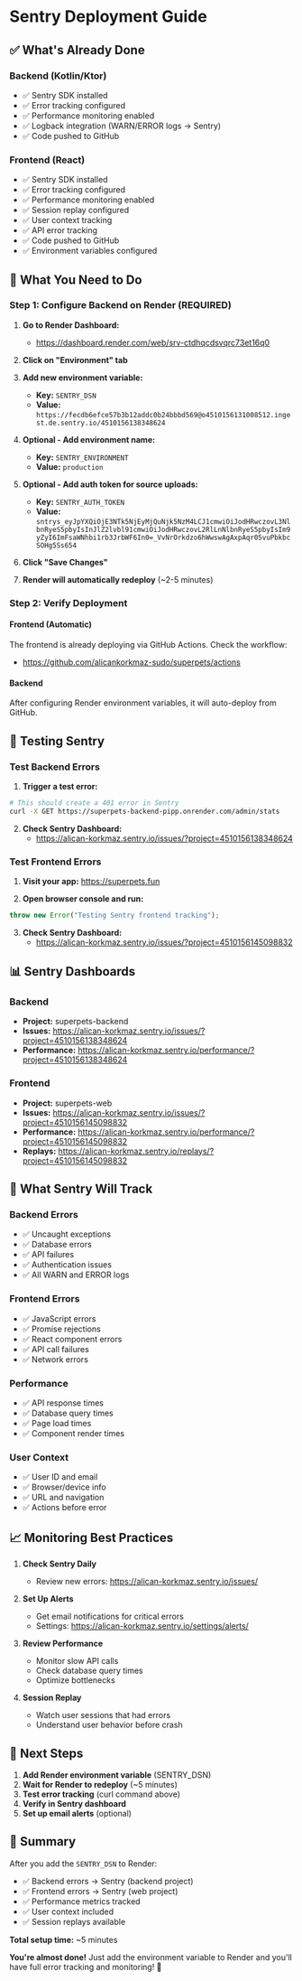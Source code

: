 # Sentry Deployment Guide

## ✅ What's Already Done

### Backend (Kotlin/Ktor)
- ✅ Sentry SDK installed
- ✅ Error tracking configured
- ✅ Performance monitoring enabled
- ✅ Logback integration (WARN/ERROR logs → Sentry)
- ✅ Code pushed to GitHub

### Frontend (React)
- ✅ Sentry SDK installed
- ✅ Error tracking configured
- ✅ Performance monitoring enabled
- ✅ Session replay configured
- ✅ User context tracking
- ✅ API error tracking
- ✅ Code pushed to GitHub
- ✅ Environment variables configured

## 🔧 What You Need to Do

### Step 1: Configure Backend on Render (REQUIRED)

1. **Go to Render Dashboard:**
   - https://dashboard.render.com/web/srv-ctdhqcdsvqrc73et16q0

2. **Click on "Environment" tab**

3. **Add new environment variable:**
   - **Key:** `SENTRY_DSN`
   - **Value:** `https://fecdb6efce57b3b12addc0b24bbbd569@o4510156131008512.ingest.de.sentry.io/4510156138348624`

4. **Optional - Add environment name:**
   - **Key:** `SENTRY_ENVIRONMENT`
   - **Value:** `production`

5. **Optional - Add auth token for source uploads:**
   - **Key:** `SENTRY_AUTH_TOKEN`
   - **Value:** `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`

6. **Click "Save Changes"**

7. **Render will automatically redeploy** (~2-5 minutes)

### Step 2: Verify Deployment

#### Frontend (Automatic)
The frontend is already deploying via GitHub Actions. Check the workflow:
- https://github.com/alicankorkmaz-sudo/superpets/actions

#### Backend
After configuring Render environment variables, it will auto-deploy from GitHub.

## 🧪 Testing Sentry

### Test Backend Errors

1. **Trigger a test error:**
```bash
# This should create a 401 error in Sentry
curl -X GET https://superpets-backend-pipp.onrender.com/admin/stats
```

2. **Check Sentry Dashboard:**
   - https://alican-korkmaz.sentry.io/issues/?project=4510156138348624

### Test Frontend Errors

1. **Visit your app:** https://superpets.fun

2. **Open browser console and run:**
```javascript
throw new Error("Testing Sentry frontend tracking");
```

3. **Check Sentry Dashboard:**
   - https://alican-korkmaz.sentry.io/issues/?project=4510156145098832

## 📊 Sentry Dashboards

### Backend
- **Project:** superpets-backend
- **Issues:** https://alican-korkmaz.sentry.io/issues/?project=4510156138348624
- **Performance:** https://alican-korkmaz.sentry.io/performance/?project=4510156138348624

### Frontend
- **Project:** superpets-web
- **Issues:** https://alican-korkmaz.sentry.io/issues/?project=4510156145098832
- **Performance:** https://alican-korkmaz.sentry.io/performance/?project=4510156145098832
- **Replays:** https://alican-korkmaz.sentry.io/replays/?project=4510156145098832

## 🎯 What Sentry Will Track

### Backend Errors
- ✅ Uncaught exceptions
- ✅ Database errors
- ✅ API failures
- ✅ Authentication issues
- ✅ All WARN and ERROR logs

### Frontend Errors
- ✅ JavaScript errors
- ✅ Promise rejections
- ✅ React component errors
- ✅ API call failures
- ✅ Network errors

### Performance
- ✅ API response times
- ✅ Database query times
- ✅ Page load times
- ✅ Component render times

### User Context
- ✅ User ID and email
- ✅ Browser/device info
- ✅ URL and navigation
- ✅ Actions before error

## 📈 Monitoring Best Practices

1. **Check Sentry Daily**
   - Review new errors: https://alican-korkmaz.sentry.io/issues/

2. **Set Up Alerts**
   - Get email notifications for critical errors
   - Settings: https://alican-korkmaz.sentry.io/settings/alerts/

3. **Review Performance**
   - Monitor slow API calls
   - Check database query times
   - Optimize bottlenecks

4. **Session Replay**
   - Watch user sessions that had errors
   - Understand user behavior before crash

## 🚀 Next Steps

1. **Add Render environment variable** (SENTRY_DSN)
2. **Wait for Render to redeploy** (~5 minutes)
3. **Test error tracking** (curl command above)
4. **Verify in Sentry dashboard**
5. **Set up email alerts** (optional)

## 📝 Summary

After you add the `SENTRY_DSN` to Render:

- ✅ Backend errors → Sentry (backend project)
- ✅ Frontend errors → Sentry (web project)
- ✅ Performance metrics tracked
- ✅ User context included
- ✅ Session replays available

**Total setup time:** ~5 minutes

**You're almost done!** Just add the environment variable to Render and you'll have full error tracking and monitoring! 🎉
